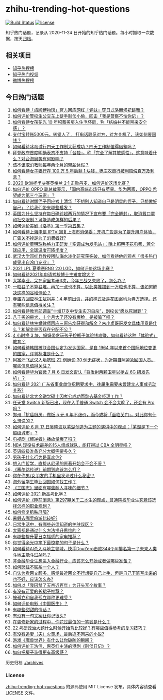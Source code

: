 # zhihu-trending-hot-questions

[![Build Status](https://github.com/justjavac/zhihu-trending-hot-questions/workflows/ci/badge.svg?branch=master)](https://github.com/justjavac/zhihu-trending-hot-questions/actions)
[![license](https://img.shields.io/github/license/justjavac/zhihu-trending-hot-questions)](https://github.com/justjavac/zhihu-trending-hot-questions/blob/master/LICENSE)

知乎热门话题，记录从 2020-11-24 日开始的知乎热门话题。每小时抓取一次数据，按天[归档](./archives)。

## 相关项目

- [知乎热搜榜](https://github.com/justjavac/zhihu-trending-top-search)
- [知乎热门视频](https://github.com/justjavac/zhihu-trending-hot-video)
- [微博热搜榜](https://github.com/justjavac/weibo-trending-hot-search)

## 今日热门话题

<!-- BEGIN -->
<!-- 最后更新时间 Thu Jul 08 2021 08:12:28 GMT+0800 (China Standard Time) -->

1. [如何看待「旅顺博物馆」官方回应网红「党妹」穿日式洛丽塔裙跳舞？](https://www.zhihu.com/question/470365349)
2. [如何评价警校生公交车上徒手制伏小偷，回击「我是警察不怕你记」？](https://www.zhihu.com/question/470605067)
3. [如何看待女孩花光 10
   年积蓄买房入住毛坯房，称「结婚并不能带来安全感」？](https://www.zhihu.com/question/470358346)
4. [支付宝转账5000元，转错人了，
   打电话联系对方，对方关机了，该如何要回钱？](https://www.zhihu.com/question/351571558)
5. [如何看待冰岛试行四天工作制大获成功？四天工作制值得借鉴吗？](https://www.zhihu.com/question/470410629)
6. [拜登政府首度明确表态不支持「台独」，称「完全了解其敏感性」，这意味着什么？对台海局势有何影响？](https://www.zhihu.com/question/470580147)
7. [该不该取消教师每年两个月的带薪休假？](https://www.zhihu.com/question/470469068)
8. [如何看待女子银行存 100 万 5 年后剩 1
   块钱，枣庄农商行被判赔偿百万及利息？](https://www.zhihu.com/question/470516692)
9. [2020 欧洲杯半决赛英格兰 2:1 击败丹麦，如何评价这场比赛？](https://www.zhihu.com/question/470791571)
10. [如何评价 OPPO 副总裁表示，「国内高端市场只有苹果、华为两家，OPPO
    希望成为第三个玩家」？](https://www.zhihu.com/question/470535816)
11. [如何看待谢娜侄子回应考上清华「不想别人知道自己是明星的侄子，只想做好自己」？给我们带来哪些启发？](https://www.zhihu.com/question/470425395)
12. [英国为什么坚持在每日确诊超两万的情况下宣布要「完全解封」，取消戴口罩和社交限制？可能造成怎样的后果？](https://www.zhihu.com/question/470082644)
13. [如何评价美剧《洛基》第一季第五集？](https://www.zhihu.com/question/469082564)
14. [如何看待上海电信 IPTV
    回复上海市消保委：开机广告是为了提升用户体验，广告关不掉是为了消费者好?](https://www.zhihu.com/question/470272548)
15. [如何评价董明珠称格力正研发「空调成为发电站」：晚上照明不花电费，若全球应用，全球温度可降半度？](https://www.zhihu.com/question/470429897)
16. [武汉大学邓红兵教授团队海水淡化研究获突破，如何看待他的观点「很多热门成果出自冷门专业」？](https://www.zhihu.com/question/470617704)
17. [2021 LPL 夏季赛RNG 2:0
    LGD，如何评价这场比赛？](https://www.zhihu.com/question/470681114)
18. [如何看待2021年申请考核博士生难度增大？](https://www.zhihu.com/question/430374942)
19. [大学毕业，呆在家里考研3次，今年三战又失败了，怎么办？](https://www.zhihu.com/question/41692093)
20. [一粒谷子不算谷堆，再加一点也不算，以此类推加到一万粒也不算，该如何解决这样的谷堆悖论？](https://www.zhihu.com/question/455083603)
21. [寺庙方回应林生斌捐井：4
    年前出资，井的样式及莲花图案均为寺方选择。还有哪些信息值得关注？](https://www.zhihu.com/question/470587142)
22. [如何看待教育部调查“十堰17岁中专生实习自杀”，副校长“愿以死谢罪”？](https://www.zhihu.com/question/470564757)
23. [八千买的柴犬，十个月大了还没有爆脸，是被骗了吗？](https://www.zhihu.com/question/353006075)
24. [如何看待林生斌律师回应三原告均获得和解金？朱小贞哥哥发文具体用意是什么？和解金是否存在分配不公？](https://www.zhihu.com/question/469903790)
25. [4 小时挣 3
    块，妈妈带贪玩孩子捡瓶子体验钱难赚，如何看待这种「体验式」教育？](https://www.zhihu.com/question/470535137)
26. [如何看待韩国被联合国认定为发达国家，是自 1964
    年以来首个国际地位变更的国家，评判标准是什么？](https://www.zhihu.com/question/470588614)
27. [阿富汗飞武汉入境航班 22 例确诊 30
    例无症状，为近期自阿紧急回国人员。哪些信息值得关注？](https://www.zhihu.com/question/470593519)
28. [如何看待华为官微 7 月 6 日发文否认「将发射两颗卫星以抢占 6G
    研发先机」？](https://www.zhihu.com/question/470367051)
29. [如何看待 2021
    广东省事业单位招聘要求中，往届生需要未曾建立人事或劳动关系?](https://www.zhihu.com/question/470133715)
30. [如何看待北大金融学硕士因考公成功而辞去基金经理工作？](https://www.zhihu.com/question/470568734)
31. [任天堂 Switch 新版已出，现在入手普通 Switch 会不会太晚了，还会有 Pro
    吗？](https://www.zhihu.com/question/425260879)
32. [郑州「抗癌厨房」做饭 5 元 6
    年不涨价，而今或将「面临关门」，对此你有什么想说的？](https://www.zhihu.com/question/470452348)
33. [如何评价 6 月 17
    日吴晓波以芜湖创造为主题的演讲中的观点：「芜湖是下一个超级城市」？](https://www.zhihu.com/question/466274708)
34. [电视剧《叛逆者》播放量爆了吗？](https://www.zhihu.com/question/468364234)
35. [NBA 现役技术最差的15人组成球队，能打得过 CBA
    全明星吗？](https://www.zhihu.com/question/467877445)
36. [英语四级准备充分大概需要多久？](https://www.zhihu.com/question/293706213)
37. [男孩子什么行为是喜欢你?](https://www.zhihu.com/question/459337094)
38. [想入门哲学，直接从尼采的原著开始会不会不妥？](https://www.zhihu.com/question/465167597)
39. [《塞尔达传说》前期到底该怎么打？](https://www.zhihu.com/question/444332434)
40. [你在你男/女朋友的手机里发现过什么秘密？](https://www.zhihu.com/question/309282780)
41. [海外留学生毕业回国如何找工作？](https://www.zhihu.com/question/267051114)
42. [《三国志》里面有哪些耐人寻味的细节？](https://www.zhihu.com/question/48084045)
43. [如何评价 2021 新高考化学？](https://www.zhihu.com/question/463845980)
44. [如何评价《睡前消息》第297期关于二本生的观点，普通院校毕业生究竟该选择怎样的职业规划？](https://www.zhihu.com/question/470490474)
45. [如何修复肌肤屏障?](https://www.zhihu.com/question/318814504)
46. [暑假去哪里旅游比较好?](https://www.zhihu.com/question/465756199)
47. [日常生活中，有哪些必须知道的护肤误区？](https://www.zhihu.com/question/467117508)
48. [大家都是通过什么方法提升思维的？](https://www.zhihu.com/question/468908005)
49. [有哪些提升夏日幸福感的家电推荐？](https://www.zhihu.com/question/333879590)
50. [你觉得余光中笔下最惊艳的句子是什么？](https://www.zhihu.com/question/440817750)
51. [如何看待AI杀入斗地主领域，快手DouZero击败344个AI排名第一？未来人类斗地主能斗过AI吗？](https://www.zhihu.com/question/470431274)
52. [非金融毕业生想进入金融行业，应该怎么开始或者做哪些准备？](https://www.zhihu.com/question/34945971)
53. [如何憋住不联系一个人？](https://www.zhihu.com/question/417595335)
54. [自认为看网文颇多，感觉最近网文不行想要自己上手，但是自己下笔写出来的也不好，应该怎么办?](https://www.zhihu.com/question/462450572)
55. [如何以「我囚禁了天帝近百年」为开头写个故事？](https://www.zhihu.com/question/436573312)
56. [有没有可爱的长裙子推荐？](https://www.zhihu.com/question/446771263)
57. [被孤立和自我孤立哪种更难受？](https://www.zhihu.com/question/468616953)
58. [如何评价电影《中国医生》？](https://www.zhihu.com/question/448519150)
59. [有哪些甜甜的情话？](https://www.zhihu.com/question/460123635)
60. [有没有一句文案让你记很久?](https://www.zhihu.com/question/432213645)
61. [在装修新家的过程中，你花过最值的一笔钱是什么？](https://www.zhihu.com/question/468840855)
62. [22
    考研政治大题什么时候开始背比较好？有哪些值得参考的复习技巧？](https://www.zhihu.com/question/470122007)
63. [有没有追妻（夫）火葬场，最后追不回来的小说?](https://www.zhihu.com/question/468268590)
64. [游戏《魔兽世界》有什么让你破防的瞬间？](https://www.zhihu.com/question/466341366)
65. [如何评价王浩信、惠英红主演的港剧《刑侦日记》？](https://www.zhihu.com/question/463938835)
66. [如何把房子装得更有高级感？](https://www.zhihu.com/question/460724070)

<!-- END -->

历史归档 [./archives](./archives)

### License

[zhihu-trending-hot-questions](https://github.com/justjavac/zhihu-trending-hot-questions)
的源码使用 MIT License 发布。具体内容请查看 [LICENSE](./LICENSE) 文件。
